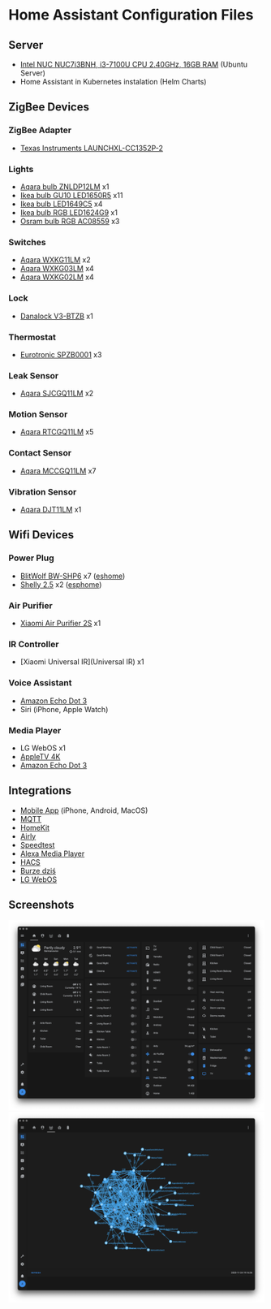 #  Home Assistant Configuration Files

## Server
* [ Intel NUC NUC7i3BNH, i3-7100U CPU 2.40GHz, 16GB RAM](https://ark.intel.com/content/www/us/en/ark/products/95066/intel-nuc-kit-nuc7i3bnh.html) (Ubuntu Server)
* Home Assistant in Kubernetes instalation (Helm Charts)

## ZigBee Devices
### ZigBee Adapter 
* [Texas Instruments LAUNCHXL-CC1352P-2](https://www.zigbee2mqtt.io/information/supported_adapters.html#texas-instruments-launchxl-cc1352p-2)

### Lights
* [Aqara bulb ZNLDP12LM](https://www.zigbee2mqtt.io/devices/ZNLDP12LM.html) x1
* [Ikea bulb GU10 LED1650R5](https://www.zigbee2mqtt.io/devices/LED1650R5.html) x11
* [Ikea bulb LED1649C5](https://www.zigbee2mqtt.io/devices/LED1649C5.html) x4
* [Ikea bulb RGB LED1624G9](https://www.zigbee2mqtt.io/devices/LED1624G9.html) x1
* [Osram bulb RGB AC08559](https://www.zigbee2mqtt.io/devices/AC08559.html) x3

### Switches
* [Aqara WXKG11LM](https://www.zigbee2mqtt.io/devices/WXKG11LM.html) x2
* [Aqara WXKG03LM](https://www.zigbee2mqtt.io/devices/WXKG03LM.html) x4
* [Aqara WXKG02LM](https://www.zigbee2mqtt.io/devices/WXKG02LM.html) x4

### Lock
* [Danalock V3-BTZB](https://www.zigbee2mqtt.io/devices/V3-BTZB.html) x1

### Thermostat
* [Eurotronic SPZB0001](https://www.zigbee2mqtt.io/devices/SPZB0001.html) x3

### Leak Sensor
* [Aqara SJCGQ11LM](https://www.zigbee2mqtt.io/devices/SJCGQ11LM.html) x2

### Motion Sensor
* [Aqara RTCGQ11LM](https://www.zigbee2mqtt.io/devices/RTCGQ11LM.html) x5

### Contact Sensor
* [Aqara MCCGQ11LM](https://www.zigbee2mqtt.io/devices/MCCGQ11LM.html) x7

### Vibration Sensor
* [Aqara DJT11LM](https://www.zigbee2mqtt.io/devices/DJT11LM.html) x1

## Wifi Devices
### Power Plug
* [BlitWolf BW-SHP6](https://www.blitzwolf.com/BlitzWolf-BW-SHP6-2300W-WIFI-Smart-Socket-EU-Plug-Works-with-Alexa-Remote-Control-Time-Switch-Electricity-Monitoring-p-300.html) x7 ([eshome](https://gitlab.olender.io/andrzej/homeassistant/-/tree/master/esphome))
* [Shelly 2.5](https://shelly.cloud/products/shelly-25-smart-home-automation-relay/) x2 ([esphome](https://gitlab.olender.io/andrzej/homeassistant/-/tree/master/esphome))

### Air Purifier
* [Xiaomi Air Purifier 2S](https://www.mi.com/in/air2s/) x1

### IR Controller
* [Xiaomi Universal IR](Universal IR) x1

### Voice Assistant
* [Amazon Echo Dot 3](https://www.amazon.com/Echo-Dot/dp/B07FZ8S74R)
* Siri (iPhone, Apple Watch)

### Media Player
* LG WebOS x1
* [AppleTV 4K](https://www.apple.com/apple-tv-4k/)
* [Amazon Echo Dot 3](https://www.amazon.com/Echo-Dot/dp/B07FZ8S74R)

## Integrations
* [Mobile App](https://apps.apple.com/us/app/home-assistant-companion/id1099568401) (iPhone, Android, MacOS)
* [MQTT](https://www.home-assistant.io/integrations/mqtt/)
* [HomeKit](https://www.home-assistant.io/integrations/homekit/)
* [Airly](https://github.com/bieniu/ha-airly)
* [Speedtest](https://www.home-assistant.io/integrations/speedtestdotnet/)
* [Alexa Media Player](https://github.com/custom-components/alexa_media_player)
* [HACS](https://github.com/custom-components/hacs)
* [Burze dziś](https://github.com/PiotrMachowski/Home-Assistant-custom-components-Burze.dzis.net)
* [LG WebOS](https://www.home-assistant.io/integrations/webostv/)

## Screenshots
![HA.png](image/HA.png)
![HA-zigbbe-mesh.png](image/HA-zigbbe-mesh.png)
